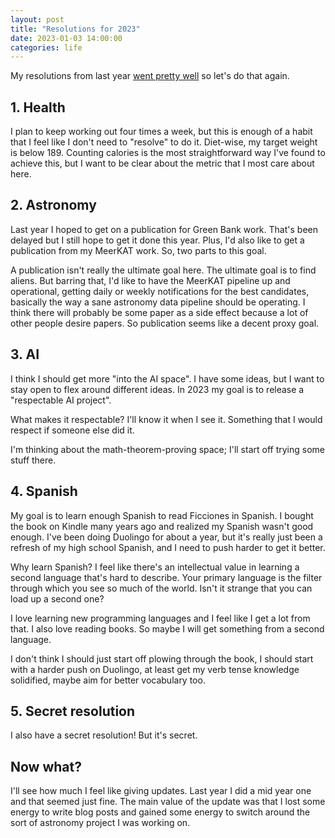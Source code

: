 ```yaml
---
layout: post
title: "Resolutions for 2023"
date: 2023-01-03 14:00:00
categories: life
---
```


My resolutions from last year [went pretty
well](/life/2023/01/02/2022-review.html) so let's do that again.

## 1. Health

I plan to keep working out four times a week, but this is enough of a
habit that I feel like I don't need to "resolve" to do it. Diet-wise,
my target weight is below 189. Counting calories is the most
straightforward way I've found to achieve this, but I want to be clear
about the metric that I most care about here.

## 2. Astronomy

Last year I hoped to get on a publication for Green Bank work. That's
been delayed but I still hope to get it done this year. Plus, I'd also
like to get a publication from my MeerKAT work. So, two parts to this
goal.

A publication isn't really the ultimate goal here. The ultimate goal
is to find aliens. But barring that, I'd like to have the MeerKAT
pipeline up and operational, getting daily or weekly notifications for
the best candidates, basically the way a sane astronomy data pipeline
should be operating. I think there will probably be some paper as a
side effect because a lot of other people desire papers. So
publication seems like a decent proxy goal.

## 3. AI

I think I should get more "into the AI space". I have some ideas, but
I want to stay open to flex around different ideas. In 2023 my goal is
to release a "respectable AI project".

What makes it respectable? I'll know it when I see it. Something that
I would respect if someone else did it.

I'm thinking about the math-theorem-proving space; I'll start off
trying some stuff there.

## 4. Spanish

My goal is to learn enough Spanish to read Ficciones in Spanish. I
bought the book on Kindle many years ago and realized my Spanish
wasn't good enough. I've been doing Duolingo for about a year, but
it's really just been a refresh of my high school Spanish, and I need
to push harder to get it better.

Why learn Spanish? I feel like there's an intellectual value in
learning a second language that's hard to describe. Your primary
language is the filter through which you see so much of the
world. Isn't it strange that you can load up a second one?

I love learning new programming languages and I feel like I get a lot
from that. I also love reading books. So maybe I will get something
from a second language.

I don't think I should just start off plowing through the book, I
should start with a harder push on Duolingo, at least get my verb
tense knowledge solidified, maybe aim for better vocabulary too.

## 5. Secret resolution

I also have a secret resolution! But it's secret.

## Now what?

I'll see how much I feel like giving updates. Last year I did a mid
year one and that seemed just fine. The main value of the update was
that I lost some energy to write blog posts and gained some energy to
switch around the sort of astronomy project I was working on.
